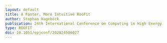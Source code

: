 ```yaml
---
layout: default
title: A Faster, More Intuitive RooFit
author: Stephan Hageböck
publication: 24th International Conference on Computing in High Energy and Nuclear Physics (CHEP 2019)
type: ROOFIT
doi: 10.1051/epjconf/202024506027
---
```

